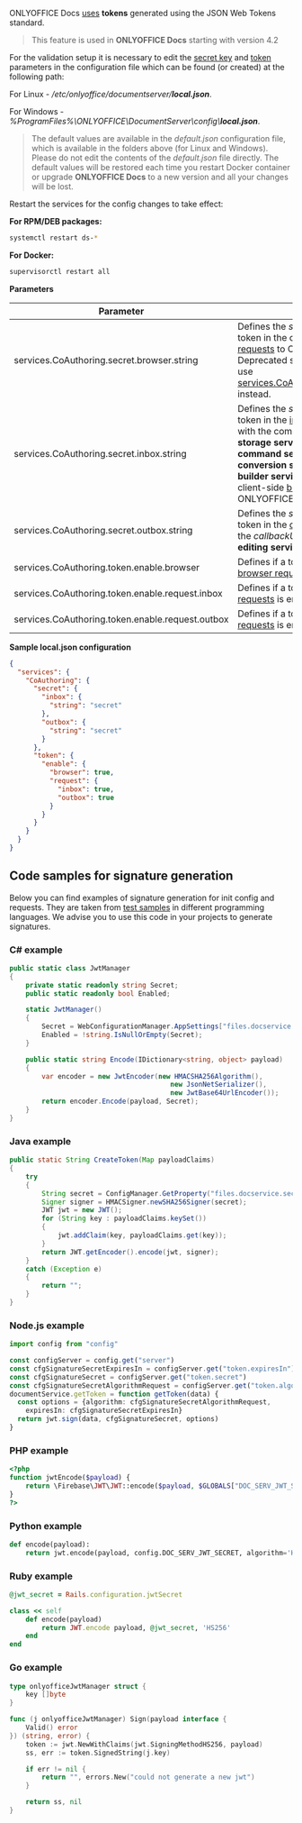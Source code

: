 ONLYOFFICE Docs [uses](../../Get%20Started/How%20It%20Works/Security/index.md) **tokens** generated using the JSON Web Tokens standard.

> This feature is used in **ONLYOFFICE Docs** starting with version 4.2

For the validation setup it is necessary to edit the [secret key](https://helpcenter.onlyoffice.com/installation/docs-developer-configuring.aspx#SecretKey) and [token](https://helpcenter.onlyoffice.com/installation/docs-developer-configuring.aspx#Token) parameters in the configuration file which can be found (or created) at the following path:

For Linux - */etc/onlyoffice/documentserver/**local.json***.

For Windows - *%ProgramFiles%\ONLYOFFICE\DocumentServer\config\\**local.json***.

> The default values are available in the *default.json* configuration file, which is available in the folders above (for Linux and Windows). Please do not edit the contents of the *default.json* file directly. The default values will be restored each time you restart Docker container or upgrade **ONLYOFFICE Docs** to a new version and all your changes will be lost.

Restart the services for the config changes to take effect:

**For RPM/DEB packages:**

``` sh
systemctl restart ds-*
```

**For Docker:**

``` sh
supervisorctl restart all
```

**Parameters**

| Parameter                                        | Description                                                                                                                                                                                                                                                                                                                                                                             | Type    | Example |
| ------------------------------------------------ | --------------------------------------------------------------------------------------------------------------------------------------------------------------------------------------------------------------------------------------------------------------------------------------------------------------------------------------------------------------------------------------- | ------- | ------- |
| services.CoAuthoring.secret.browser.string       | Defines the *secret key* to generate a token in the client-side [browser requests](Browser/index.md) to ONLYOFFICE Docs. Deprecated since version 7.2, please use [services.CoAuthoring.secret.inbox.string](#services.CoAuthoring.secret.inbox.string) instead.                                                                                                                        | string  | secret  |
| services.CoAuthoring.secret.inbox.string         | Defines the *secret key* to generate a token in the [incoming HTTP requests](Request/index.md#incoming-request) with the commands from the **document storage service** to the **document command service**, **document conversion service** and **document builder service** and a token in the client-side [browser requests](Browser/index.md) to ONLYOFFICE Docs since version 7.2. | string  | secret  |
| services.CoAuthoring.secret.outbox.string        | Defines the *secret key* to generate a token in the [outgoing HTTP requests](Request/index.md#outgoing-requests) to the *callbackUrl* address by **document editing service**.                                                                                                                                                                                                          | string  | secret  |
| services.CoAuthoring.token.enable.browser        | Defines if a token in the client-side [browser requests](Browser/index.md) is enabled or not.                                                                                                                                                                                                                                                                                           | boolean | false   |
| services.CoAuthoring.token.enable.request.inbox  | Defines if a token in the [incoming HTTP requests](Request/index.md#incoming-request) is enabled or not.                                                                                                                                                                                                                                                                                | boolean | false   |
| services.CoAuthoring.token.enable.request.outbox | Defines if a token in the [outgoing HTTP requests](Request/index.md#outgoing-requests) is enabled or not.                                                                                                                                                                                                                                                                               | boolean | false   |

**Sample local.json configuration**

``` json
{
  "services": {
    "CoAuthoring": {
      "secret": {
        "inbox": {
          "string": "secret"
        },
        "outbox": {
          "string": "secret"
        }
      },
      "token": {
        "enable": {
          "browser": true,
          "request": {
            "inbox": true,
            "outbox": true
          }
        }
      }
    }
  }
}
```

## Code samples for signature generation

Below you can find examples of signature generation for init config and requests. They are taken from [test samples](../../Get%20Started/Language-specific%20examples/index.md) in different programming languages. We advise you to use this code in your projects to generate signatures.

### C# example

``` cs
public static class JwtManager
{
    private static readonly string Secret;
    public static readonly bool Enabled;

    static JwtManager()
    {
        Secret = WebConfigurationManager.AppSettings["files.docservice.secret"] ?? "";
        Enabled = !string.IsNullOrEmpty(Secret);
    }

    public static string Encode(IDictionary<string, object> payload)
    {
        var encoder = new JwtEncoder(new HMACSHA256Algorithm(),
                                        new JsonNetSerializer(),
                                        new JwtBase64UrlEncoder());
        return encoder.Encode(payload, Secret);
    }
}
```

### Java example

``` java
public static String CreateToken(Map payloadClaims)
{
    try
    {
        String secret = ConfigManager.GetProperty("files.docservice.secret");
        Signer signer = HMACSigner.newSHA256Signer(secret);
        JWT jwt = new JWT();
        for (String key : payloadClaims.keySet())
        {
            jwt.addClaim(key, payloadClaims.get(key));
        }
        return JWT.getEncoder().encode(jwt, signer);
    }
    catch (Exception e)
    {
        return "";
    }
}
```

### Node.js example

``` ts
import config from "config"

const configServer = config.get("server")
const cfgSignatureSecretExpiresIn = configServer.get("token.expiresIn")
const cfgSignatureSecret = configServer.get("token.secret")
const cfgSignatureSecretAlgorithmRequest = configServer.get("token.algorithmRequest")
documentService.getToken = function getToken(data) {
  const options = {algorithm: cfgSignatureSecretAlgorithmRequest,
    expiresIn: cfgSignatureSecretExpiresIn}
  return jwt.sign(data, cfgSignatureSecret, options)
}
```

### PHP example

``` php
<?php
function jwtEncode($payload) {
    return \Firebase\JWT\JWT::encode($payload, $GLOBALS["DOC_SERV_JWT_SECRET"]);
}
?>
```

### Python example

``` py
def encode(payload):
    return jwt.encode(payload, config.DOC_SERV_JWT_SECRET, algorithm='HS256')
```

### Ruby example

``` rb
@jwt_secret = Rails.configuration.jwtSecret

class << self
    def encode(payload)
        return JWT.encode payload, @jwt_secret, 'HS256'
    end
end
```

### Go example

``` go
type onlyofficeJwtManager struct {
    key []byte
}

func (j onlyofficeJwtManager) Sign(payload interface {
    Valid() error
}) (string, error) {
    token := jwt.NewWithClaims(jwt.SigningMethodHS256, payload)
    ss, err := token.SignedString(j.key)

    if err != nil {
        return "", errors.New("could not generate a new jwt")
    }

    return ss, nil
}
```
